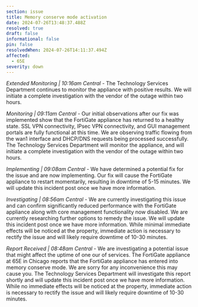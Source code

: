 ```yaml
---
section: issue
title: Memory conserve mode activation
date: 2024-07-26T13:48:37.488Z
resolved: true
draft: false
informational: false
pin: false
resolvedWhen: 2024-07-26T14:11:37.494Z
affected:
  - 65E
severity: down
---
```

*Extended Monitoring | 10:16am Central* - The Technology Services Department continues to monitor the appliance with positive results. We will initiate a complete investigation with the vendor of the outage within two hours.

*Monitoring | 09:11am Central* - Our initial observations after our fix was implemented show that the FortiGate appliance has returned to a healthy state. SSL VPN connectivity, IPsec VPN connectivity, and GUI management portals are fully functional at this time. We are observing traffic flowing from the wan1 interface and DHCP/DNS requests being processed successfully. The Technology Services Department will monitor the appliance, and will initiate a complete investigation with the vendor of the outage within two hours.

*Implementing | 09:08am Central* - We have determined a potential fix for the issue and are now implementing. Our fix will cause the FortiGate appliance to restart momentarily, resulting in downtime of 5-15 minutes. We will update this incident post once we have more information.

*Investigating | 08:56am Central* - We are currently investigating this issue and can confirm significantly reduced performance with the FortiGate appliance along with core management functionality now disabled. We are currently researching further options to remedy the issue. We will update this incident post once we have more information. While minimal immediate effects will be noticed at the property, immediate action is necessary to rectify the issue and will likely require downtime of 10-30 minutes.

*Report Received | 08:48am Central* - We are investigating a potential issue that might affect the uptime of one our of services. The FortiGate appliance at 65E in Chicago reports that the FortiGate appliance has entered into memory conserve mode. We are sorry for any inconvenience this may cause you. The Technology Services Department will investigate this report shortly and will update this incident post once we have more information. While no immediate effects will be noticed at the property, immediate action is necessary to rectify the issue and will likely require downtime of 10-30 minutes.